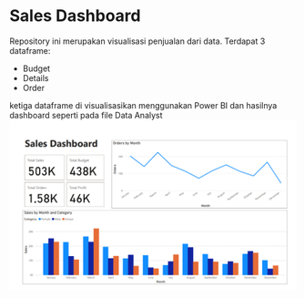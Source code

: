 # Sales Dashboard
Repository ini merupakan visualisasi penjualan dari data. Terdapat 3 dataframe:
- Budget
- Details
- Order

ketiga dataframe di visualisasikan menggunakan Power BI dan hasilnya dashboard seperti pada file Data Analyst
![alt text](https://github.com/handiwidiansyah/Sales-Dashboard/blob/main/Dashboard.png)
